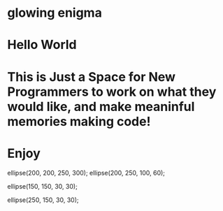 # glowing enigma
# Hello World
# This is Just a Space for New Programmers to work on what they would like, and make meaninful memories making code!
# Enjoy
<java>
  ellipse(200, 200, 250, 300);
ellipse(200, 250, 100, 60);

ellipse(150, 150, 30, 30);

ellipse(250, 150, 30, 30);
<java>
  
